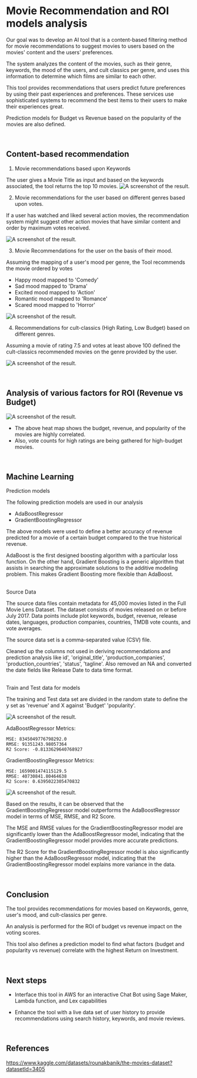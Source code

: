 # Movie Recommendation and ROI models analysis

Our goal was to develop an AI tool that is a content-based filtering method for movie recommendations to suggest movies to users based on the movies' content and the users' preferences.

The system analyzes the content of the movies, such as their genre, keywords, the mood of the users, and cult classics per genre, and uses this information to determine which films are similar to each other.

This tool provides recommendations that users predict future preferences by using their past experiences and preferences. These services use sophisticated systems to recommend the best items to their users to make their experiences great. 

Prediction models for Budget vs Revenue based on the popularity of the movies are also defined.


<br>

## Content-based recommendation

1. Movie recommendations based upon Keywords  

The user gives a Movie Title as input and based on the keywords associated, the tool returns the top 10 movies.
![A screenshot of the result.](Images/Keywords_op.png)


2.  Movie recommendations for the user based on different genres based upon votes.
    
If a user has watched and liked several action movies, the recommendation system might suggest other action movies that have similar content and order by maximum votes received.

![A screenshot of the result.](Images/Genre_op.png)

3.  Movie Recommendations for the user on the basis of their mood.

Assuming the mapping of a user's mood per genre, the Tool recommends the movie ordered by votes 
*   Happy mood mapped to 'Comedy'
*   Sad mood mapped to 'Drama'
*   Excited mood mapped to 'Action'
*   Romantic mood mapped to 'Romance'
*   Scared mood mapped to 'Horror'

![A screenshot of the result.](Images/Mood_op.png)


4. Recommendations for cult-classics (High Rating, Low Budget) based on different genres.

Assuming a movie of rating 7.5 and votes at least above 100 defined the cult-classics recommended movies on the genre provided by the user.
  
![A screenshot of the result.](Images/cult_classic_op.png)

<br>

## Analysis of various factors for ROI (Revenue vs Budget)

![A screenshot of the result.](Images/ROI_op.png)

* The above heat map shows the budget, revenue, and popularity of the movies are highly correlated. 
* Also, vote counts for high ratings are being gathered for high-budget movies. 



<br>

## Machine Learning

Prediction models

The following prediction models are used in our analysis

* AdaBoostRegressor
* GradientBoostingRegressor

The above models were used to define a better accuracy of revenue predicted for a movie of a certain budget compared to the true historical revenue.

AdaBoost is the first designed boosting algorithm with a particular loss function. On the other hand, Gradient Boosting is a generic algorithm that assists in searching the approximate solutions to the additive modeling problem. This makes Gradient Boosting more flexible than AdaBoost.


<br>
Source Data

The source data files contain metadata for 45,000 movies listed in the Full Movie Lens Dataset. The dataset consists of movies released on or before July 2017. Data points include plot keywords, budget, revenue, release dates, languages, production companies, countries, TMDB vote counts, and vote averages.

The source data set is a comma-separated value (CSV) file. 

Cleaned up the columns not used in deriving recommendations and prediction analysis like id', 'original_title', 'production_companies', 'production_countries', 'status', 'tagline'.
Also removed an NA and converted the date fields like Release Date to data time format.


<br>
Train and Test data for models

The training and Test data set are divided in the random state to define the y set as 'revenue' and X against 'Budget' 'popularity'.


![A screenshot of the result.](Images/Models_Prediction.png)
 


AdaBoostRegressor Metrics:

    MSE: 8345049776798292.0
    RMSE: 91351243.98057364
    R2 Score: -0.8133629640768927

GradientBoostingRegressor Metrics:

    MSE: 1659001474115129.5
    RMSE: 40730841.80464638
    R2 Score: 0.6395022305470832

![A screenshot of the result.](Images/Models_compare.png)

Based on the results, it can be observed that the GradientBoostingRegressor model outperforms the AdaBoostRegressor model in terms of MSE, RMSE, and R2 Score. 

The MSE and RMSE values for the GradientBoostingRegressor model are significantly lower than the AdaBoostRegressor model, indicating that the GradientBoostingRegressor model provides more accurate predictions. 

The R2 Score for the GradientBoostingRegressor model is also significantly higher than the AdaBoostRegressor model, indicating that the GradientBoostingRegressor model explains more variance in the data.

<br>

## Conclusion

The tool provides recommendations for movies based on Keywords, genre, user's mood, and cult-classics per genre.

An analysis is performed for the ROI of budget vs revenue impact on the voting scores.

This tool also defines a prediction model to find what factors (budget and popularity vs revenue) correlate with the highest Return on Investment.



<br>

## Next steps

* Interface this tool in AWS for an interactive Chat Bot using Sage Maker, Lambda function, and Lex capabilities

* Enhance the tool with a live data set of user history to provide recommendations using search history, keywords, and movie reviews.

<br>

## References 

https://www.kaggle.com/datasets/rounakbanik/the-movies-dataset?datasetId=3405
